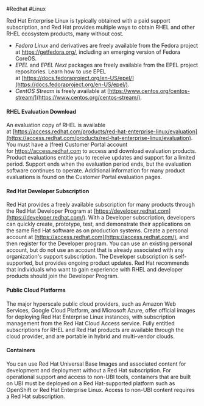 #Redhat #Linux 

Red Hat Enterprise Linux is typically obtained with a paid support subscription, and Red Hat provides multiple ways to obtain RHEL and other RHEL ecosystem products, many without cost.

- _Fedora Linux_ and derivatives are freely available from the Fedora project at [https://﻿getfedora.org/](https://getfedora.org/), including an emerging version of Fedora CoreOS.
- _EPEL_ and _EPEL Next_ packages are freely available from the EPEL project repositories. Learn how to use EPEL at [https://docs.fedoraproject.org/en-US/epel/](https://docs.fedoraproject.org/en-US/epel/).
- _CentOS Stream_ is freely available at [https://www.centos.org/centos-stream/](https://www.centos.org/centos-stream/).

#### RHEL Evaluation Download
An evaluation copy of RHEL is available at [https://access.redhat.com/products/red-hat-enterprise-linux/evaluation](https://access.redhat.com/products/red-hat-enterprise-linux/evaluation). You must have a (free) Customer Portal account for [https://﻿access.redhat.com](https://access.redhat.com/) to access and download evaluation products. Product evaluations entitle you to receive updates and support for a limited period. Support ends when the evaluation period ends, but the evaluation software continues to operate. Additional information for many product evaluations is found on the Customer Portal evaluation pages.

#### Red Hat Developer Subscription
Red Hat provides a freely available subscription for many products through the Red Hat Developer Program at [https://developer.redhat.com](https://developer.redhat.com/). With a Developer subscription, developers can quickly create, prototype, test, and demonstrate their applications on the same Red Hat software as on production systems. Create a personal account at [https://access.redhat.com](https://access.redhat.com/), and then register for the Developer program. You can use an existing personal account, but do not use an account that is already associated with any organization's support subscription. The Developer subscription is self-supported, but provides ongoing product updates. Red Hat recommends that individuals who want to gain experience with RHEL and developer products should join the Developer Program.

#### Public Cloud Platforms
The major hyperscale public cloud providers, such as Amazon Web Services, Google Cloud Platform, and Microsoft Azure, offer official images for deploying Red Hat Enterprise Linux instances, with subscription management from the Red Hat Cloud Access service. Fully entitled subscriptions for RHEL and Red Hat products are available through the cloud provider, and are portable in hybrid and multi-vendor clouds.

#### Containers
You can use Red Hat Universal Base Images and associated content for development and deployment without a Red Hat subscription. For operational support and access to non-UBI tools, containers that are built on UBI must be deployed on a Red Hat-supported platform such as OpenShift or Red Hat Enterprise Linux. Access to non-UBI content requires a Red Hat subscription.